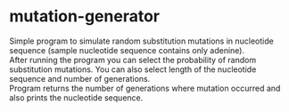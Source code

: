 # mutation-generator
Simple program to simulate random substitution mutations in nucleotide sequence (sample nucleotide sequence contains only adenine).\
After running the program you can select the probability of random substitution mutations. You can also select length of the nucleotide sequence and number of generations.\
Program returns the number of generations where mutation occurred and also prints the nucleotide sequence.

